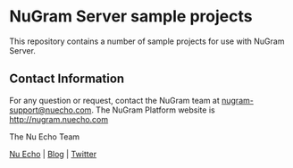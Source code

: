NuGram Server sample projects
=============================

This repository contains a number of sample projects for use with NuGram Server.

Contact Information
-------------------

For any question or request, contact the NuGram team at nugram-support@nuecho.com. The NuGram Platform website is http://nugram.nuecho.com

The Nu Echo Team

[Nu Echo](http://www.nuecho.com) | [Blog](http://blog.nuecho.com) | [Twitter](http://twitter.com/nugram)



